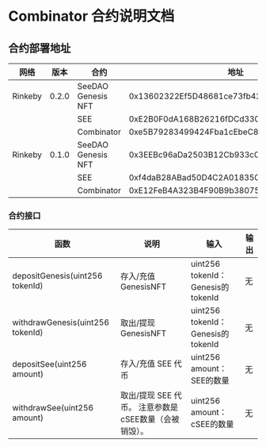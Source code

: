 # Combinator 合约说明文档

## 合约部署地址
| 网络     | 版本  | 合约                | 地址                                        |
|---------|-------|--------------------|--------------------------------------------|
| Rinkeby | 0.2.0 | SeeDAO Genesis NFT | 0x13602322Ef5D48681ce73fb42F271B08eB6a245c |
|         |       | SEE                | 0xE2B0F0dA168B26216fDCd330d7105F7979B9325F |
|         |       | Combinator         | 0xe5B79283499424Fba1cEbeC871D11d212E24cEb8 |
| Rinkeby | 0.1.0 | SeeDAO Genesis NFT | 0x3EEBc96aDa2503B12Cb933c0f2263748378B246A |
|         |       | SEE                | 0xf4daB28ABad50D4C2A0183502797CE092Fed7c83 |
|         |       | Combinator         | 0xE12FeB4A323B4F90B9b38075aCC1B794CA4e4F63 |

### 合约接口

| 函数 | 说明 | 输入 | 输出 |
| --- | --- | --- | --- |
| depositGenesis(uint256 tokenId) | 存入/充值GenesisNFT | uint256 tokenId：Genesis的tokenId | 无 |
| withdrawGenesis(uint256 tokenId) | 取出/提现 GenesisNFT | uint256 tokenId：Genesis的tokenId | 无 |
| depositSee(uint256 amount) | 存入/充值 SEE 代币 | uint256 amount：SEE的数量 | 无 |
| withdrawSee(uint256 amount) | 取出/提现 SEE 代币。  注意参数是cSEE数量（会被销毁）。 | uint256 amount：cSEE的数量 | 无 |